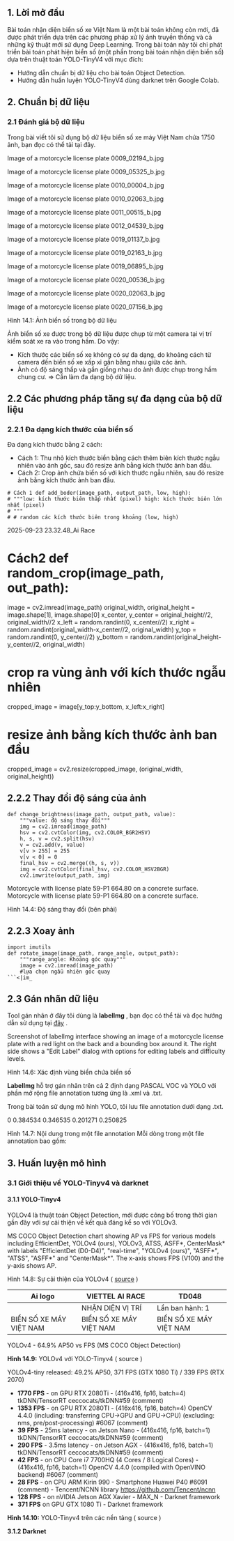 ## 1. Lời mở đầu

Bài toán nhận diện biển số xe Việt Nam là một bài toán không còn mới, đã được phát triển dựa trên các phương pháp xử lý ảnh truyền thống và cả những kỹ thuật mới sử dụng Deep Learning. Trong bài toán này tôi chỉ phát triển bài toán phát hiện biển số (một phần trong bài toán nhận diện biển số) dựa trên thuật toán YOLO-TinyV4 với mục đích:

- Hướng dẫn chuẩn bị dữ liệu cho bài toán Object Detection.
- Hướng dẫn huấn luyện YOLO-TinyV4 dùng darknet trên Google Colab.

## 2. Chuẩn bị dữ liệu

### 2.1 Đánh giá bộ dữ liệu

Trong bài viết tôi sử dụng bộ dữ liệu biển số xe máy Việt Nam chứa 1750 ảnh, bạn đọc có thể tải tại đây.

Image of a motorcycle license plate 0009\_02194\_b.jpg

Image of a motorcycle license plate 0009\_05325\_b.jpg

Image of a motorcycle license plate 0010\_00004\_b.jpg

Image of a motorcycle license plate 0010\_02063\_b.jpg

Image of a motorcycle license plate 0011\_00515\_b.jpg

Image of a motorcycle license plate 0012\_04539\_b.jpg

Image of a motorcycle license plate 0019\_01137\_b.jpg

Image of a motorcycle license plate 0019\_02163\_b.jpg

Image of a motorcycle license plate 0019\_06895\_b.jpg

Image of a motorcycle license plate 0020\_00536\_b.jpg

Image of a motorcycle license plate 0020\_02063\_b.jpg

Image of a motorcycle license plate 0020\_07156\_b.jpg

Hình 14.1: Ảnh biển số trong bộ dữ liệu

Ảnh biển số xe được trong bộ dữ liệu được chụp từ một camera tại vị trí kiểm soát xe ra vào trong hầm. Do vậy:

- Kích thước các biển số xe không có sự đa dạng, do khoảng cách từ camera đến biển số xe xấp xỉ gần bằng nhau giữa các ảnh.
- Ảnh có độ sáng thấp và gần giống nhau do ảnh được chụp trong hầm chung cư. =&gt; Cần làm đa dạng bộ dữ liệu.

## 2.2 Các phương pháp tăng sự đa dạng của bộ dữ liệu

### 2.2.1 Đa dạng kích thước của biển số

Đa dạng kích thước bằng 2 cách:

- Cách 1: Thu nhỏ kích thước biển bằng cách thêm biên kích thước ngẫu nhiên vào ảnh gốc, sau đó resize ảnh bằng kích thước ảnh ban đầu.
- Cách 2: Crop ảnh chứa biển số với kích thước ngẫu nhiên, sau đó resize ảnh bằng kích thước ảnh ban đầu.

```
# Cách 1 def add_boder(image_path, output_path, low, high):
# """low: kích thước biên thấp nhất (pixel) high: kích thước biên lớn nhất (pixel)
# """
# # random các kích thước biên trong khoảng (low, high)
```

2025-09-23 23.32.48\_Ai Race

# Cách2 def random\_crop(image\_path, out\_path):

image = cv2.imread(image\_path) original\_width, original\_height = image.shape[1], image.shape[0] x\_center, y\_center = original\_height//2, original\_width//2 x\_left = random.randint(0, x\_center//2) x\_right = random.randint(original\_width-x\_center//2, original\_width) y\_top = random.randint(0, y\_center//2) y\_bottom = random.randint(original\_height-y\_center//2, original\_width)

# crop ra vùng ảnh với kích thước ngẫu nhiên

cropped\_image = image[y\_top:y\_bottom, x\_left:x\_right]

# resize ảnh bằng kích thước ảnh ban đầu

cropped\_image = cv2.resize(cropped\_image, (original\_width, original\_height))

## 2.2.2 Thay đổi độ sáng của ảnh

```
def change_brightness(image_path, output_path, value):
    """value: độ sáng thay đổi"""
    img = cv2.imread(image_path)
    hsv = cv2.cvtColor(img, cv2.COLOR_BGR2HSV)
    h, s, v = cv2.split(hsv)
    v = cv2.add(v, value)
    v[v > 255] = 255
    v[v < 0] = 0
    final_hsv = cv2.merge((h, s, v))
    img = cv2.cvtColor(final_hsv, cv2.COLOR_HSV2BGR)
    cv2.imwrite(output_path, img)
```

Motorcycle with license plate 59-P1 664.80 on a concrete surface. Motorcycle with license plate 59-P1 664.80 on a concrete surface.

Hình 14.4: Độ sáng thay đổi (bên phải)

## 2.2.3 Xoay ảnh

```
import imutils
def rotate_image(image_path, range_angle, output_path):
    """range_angle: Khoảng góc quay"""
    image = cv2.imread(image_path)
    #lựa chọn ngẫu nhiên góc quay
```<|im_
```

## 2.3 Gán nhãn dữ liệu

Tool gán nhãn ở đây tôi dùng là **labelImg** , bạn đọc có thể tải và đọc hướng dẫn sử dụng tại [đây](https://github.com/aleju/labelImg) .

Screenshot of labelImg interface showing an image of a motorcycle license plate with a red light on the back and a bounding box around it. The right side shows a "Edit Label" dialog with options for editing labels and difficulty levels.

Hình 14.6: Xác định vùng biển chứa biển số

**LabelImg** hỗ trợ gán nhãn trên cả 2 định dạng PASCAL VOC và YOLO với phần mở rộng file annotation tương ứng là .xml và .txt.

Trong bài toán sử dụng mô hình YOLO, tôi lưu file annotation dưới dạng .txt.

0 0.384534 0.346535 0.201271 0.250825

Hình 14.7: Nội dung trong một file annotation Mỗi dòng trong một file annotation bao gồm:

## 3. Huấn luyện mô hình

### 3.1 Giới thiệu về YOLO-Tinyv4 và darknet

#### 3.1.1 YOLO-Tinyv4

YOLOv4 là thuật toán Object Detection, mới được công bố trong thời gian gần đây với sự cải thiện về kết quả đáng kể so với YOLOv3.

MS COCO Object Detection chart showing AP vs FPS for various models including EfficientDet, YOLOv4 (ours), YOLOv3, ATSS, ASFF*, CenterMask* with labels "EfficientDet (D0-D4)", "real-time", "YOLOv4 (ours)", "ASFF*", "ATSS", "ASFF*" and "CenterMask*". The x-axis shows FPS (V100) and the y-axis shows AP.

Hình 14.8: Sự cải thiện của YOLOv4 ( [source](https://example.com/source) )

| <!-- image -->  Ai logo   | VIETTEL AI RACE         | TD048                   |
|---------------------------|-------------------------|-------------------------|
|                           | NHẬN DIỆN VỊ TRÍ        | Lần ban hành: 1         |
| BIỂN SỐ XE MÁY VIỆT NAM   | BIỂN SỐ XE MÁY VIỆT NAM | BIỂN SỐ XE MÁY VIỆT NAM |

<!-- image -->

YOLOv4 - 64.9% AP50 vs FPS (MS COCO Object Detection)

**Hình 14.9:** YOLOv4 với YOLO-Tinyv4 ( source )

YOLOv4-tiny released: 49.2% AP50, 371 FPS (GTX 1080 Ti) / 339 FPS (RTX 2070)

- **1770 FPS** - on GPU RTX 2080Ti - (416x416, fp16, batch=4) tkDNN/TensorRT ceccocats/tkDNN#59 (comment)
- **1353 FPS** - on GPU RTX 2080TI - (416x416, fp16, batch=4) OpenCV 4.4.0 (including: transferring CPU-&gt;GPU and GPU-&gt;CPU) (excluding: nms, pre/post-processing) #6067 (comment)
- **39 FPS** - 25ms latency - on Jetson Nano - (416x416, fp16, batch=1) tkDNN/TensorRT ceccocats/tkDNN#59 (comment)
- **290 FPS** - 3.5ms latency - on Jetson AGX - (416x416, fp16, batch=1) tkDNN/TensorRT ceccocats/tkDNN#59 (comment)
- **42 FPS** - on CPU Core i7 7700HQ (4 Cores / 8 Logical Cores) - (416x416, fp16, batch=1) OpenCV 4.4.0 (compiled with OpenVINO backend) #6067 (comment)
- **28 FPS** - on CPU ARM Kirin 990 - Smartphone Huawei P40 #6091 (comment) - Tencent/NCNN library https://github.com/Tencent/ncnn
- **128 FPS** - on nVIDIA Jetson AGX Xavier - MAX\_N - Darknet framework
- **371 FPS** on GPU GTX 1080 Ti - Darknet framework

**Hình 14.10:** YOLO-Tinyv4 trên các nền tảng ( source )

**3.1.2 Darknet**
